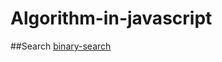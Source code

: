 # Algorithm-in-javascript

##Search
[binary-search](https://github.com/ZhangCongjie/Algorithm-in-javascript/blob/master/src/search/binary-search.js)
